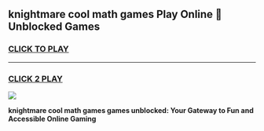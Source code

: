 
## knightmare cool math games Play Online 👋 Unblocked Games
<h3>
<a href="https://news.freeplayer.one?title=knightmare_cool_math_games&ref=17CMG">CLICK TO PLAY</a></h3>
<hr>

<h3>
<a href="https://news.freeplayer.one?title=knightmare_cool_math_games&ref=17CMG">CLICK 2 PLAY</a>
  
</h3>

<a href="https://news.freeplayer.one?title=knightmare_cool_math_games&ref=17CMG/"><img src="https://clearcache.store/games.png"></a>


**knightmare cool math games games unblocked: Your Gateway to Fun and Accessible Online Gaming**
